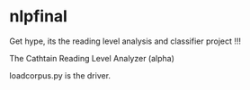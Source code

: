 # nlpfinal

Get hype, its the reading level analysis and classifier project !!!

The Cathtain Reading Level Analyzer (alpha)

loadcorpus.py is the driver.
